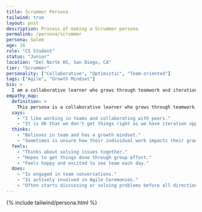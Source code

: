 ```yaml
---
title: Scrummer Persona
tailwind: true
layout: post
description: Process of making a Scrummer persona
permalink: /persona/scrummer
persona: Salem
age: 16
role: "CS Student"
status: "Junior"
location: "Del Norte HS, San Diego, CA"
tier: "Scrummer"
personality: ["Collaborative", "Optimistic", "Team-oriented"]
tags: ["Agile", "Growth Mindset"]
bio: >
  I am a collaborative learner who grows through teamwork and iteration. I enjoy working in teams, contributing to group success, and learning from others. While I thrive in Agile environments, I sometimes find it challenging to show my unique contributions and can be unsure how my individual work impacts my grade. Seeing my team each day makes me happy and excited to solve problems together.
empathy_map:
  definition: >
    This persona is a collaborative learner who grows through teamwork, embraces iteration, and uses the “Force” of group effort to overcome challenges. Sometimes this person can be challenged to show their unique contributions to the project.
  says:
    - "I like working in teams and collaborating with peers."
    - "It is OK that we don't get things right as we have iteration opportunities."
  thinks:
    - "Believes in team and has a growth mindset."
    - "Sometimes is unsure how their individual work impacts their grade in class."
  feels:
    - "Thinks about solving issues together."
    - "Hopes to get things done through group effort."
    - "Feels happy and excited to see team each day."
  does:
    - "Is engaged in team conversations."
    - "Is actively involved in Agile Ceremonies."
    - "Often starts discussing or solving problems before all directions are completed."
---
```


{% include tailwind/persona.html %}